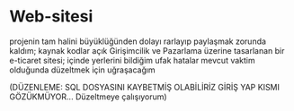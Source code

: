 # Web-sitesi
projenin tam halini büyüklüğünden dolayı rarlayıp paylaşmak zorunda kaldım; kaynak kodlar açık
Girişimcilik ve Pazarlama üzerine tasarlanan bir e-ticaret sitesi;
içinde yerlerini bildiğim ufak hatalar mevcut vaktim olduğunda düzeltmek için uğraşacağım

(DÜZENLEME: SQL DOSYASINI KAYBETMİŞ OLABİLİRİZ GİRİŞ YAP KISMI GÖZÜKMÜYOR... Düzeltmeye çalışıyorum)
